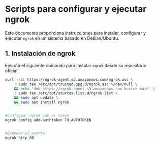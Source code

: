 # Scripts para configurar y ejecutar ngrok

Este documento proporciona instrucciones para instalar, configurar y ejecutar `ngrok` en un sistema basado en Debian/Ubuntu.

## 1. Instalación de ngrok

Ejecuta el siguiente comando para instalar `ngrok` desde su repositorio oficial:

```sh
curl -sSL https://ngrok-agent.s3.amazonaws.com/ngrok.asc \
    | sudo tee /etc/apt/trusted.gpg.d/ngrok.asc >/dev/null \
    && echo "deb https://ngrok-agent.s3.amazonaws.com buster main" \
    | sudo tee /etc/apt/sources.list.d/ngrok.list \
    && sudo apt update \
    && sudo apt install ngrok


#Configuar ngrok con el token
ngrok config add-authtoken TU_AUTHTOKEN


#Exponer el puerto
ngrok http 80
